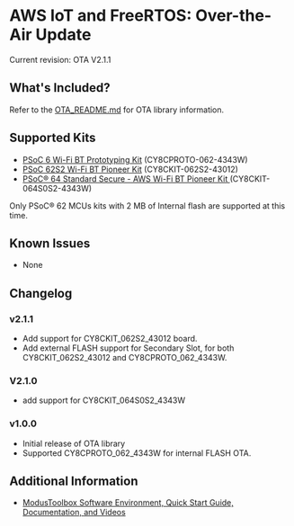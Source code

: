# AWS IoT and FreeRTOS: Over-the-Air Update

Current revision: OTA V2.1.1

## What's Included?

Refer to the [OTA_README.md](./OTA_README.md) for OTA library information.

## Supported Kits

- [PSoC 6 Wi-Fi BT Prototyping Kit](https://www.cypress.com/CY8CPROTO-062-4343W) (CY8CPROTO-062-4343W)
- [PSoC 62S2 Wi-Fi BT Pioneer Kit](https://www.cypress.com/CY8CKIT-062S2-43012) (CY8CKIT-062S2-43012)
- [PSoC® 64 Standard Secure - AWS Wi-Fi BT Pioneer Kit ](https://www.cypress.com/documentation/development-kitsboards/psoc-64-standard-secure-aws-wi-fi-bt-pioneer-kit-cy8ckit) (CY8CKIT-064S0S2-4343W)

Only PSoC® 62 MCUs kits with 2 MB of Internal flash are supported at this time.

## Known Issues
* None

## Changelog

### v2.1.1

- Add support for CY8CKIT_062S2_43012 board.
- Add external FLASH support for Secondary Slot, for both CY8CKIT_062S2_43012 and CY8CPROTO_062_4343W.

### V2.1.0

- add support for CY8CKIT_064S0S2_4343W

### v1.0.0

* Initial release of OTA library
* Supported CY8CPROTO_062_4343W for internal FLASH OTA.

## Additional Information
* [ModusToolbox Software Environment, Quick Start Guide, Documentation, and Videos](https://www.cypress.com/products/modustoolbox-software-environment)
